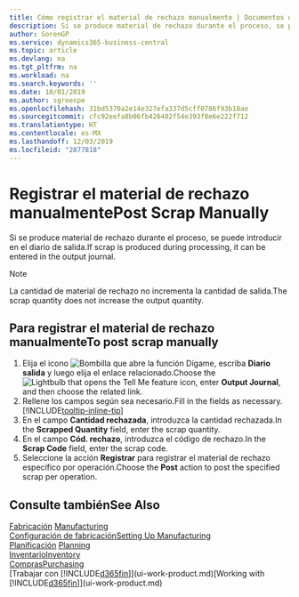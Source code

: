 ```yaml
---
title: Cómo registrar el material de rechazo manualmente | Documentos de Microsoft
description: Si se produce material de rechazo durante el proceso, se puede introducir en el diario de salida. Observe que la cantidad de material de rechazo no incrementa la cantidad de salida.
author: SorenGP
ms.service: dynamics365-business-central
ms.topic: article
ms.devlang: na
ms.tgt_pltfrm: na
ms.workload: na
ms.search.keywords: ''
ms.date: 10/01/2019
ms.author: sgroespe
ms.openlocfilehash: 31bd5370a2e14e327efa337d5cff0786f93b18ae
ms.sourcegitcommit: cfc92eefa8b06fb426482f54e393f0e6e222f712
ms.translationtype: HT
ms.contentlocale: es-MX
ms.lasthandoff: 12/03/2019
ms.locfileid: "2877818"
---
```

# <a name="post-scrap-manually"></a><span data-ttu-id="63ff1-104">Registrar el material de rechazo manualmente</span><span class="sxs-lookup"><span data-stu-id="63ff1-104">Post Scrap Manually</span></span>
<span data-ttu-id="63ff1-105">Si se produce material de rechazo durante el proceso, se puede introducir en el diario de salida.</span><span class="sxs-lookup"><span data-stu-id="63ff1-105">If scrap is produced during processing, it can be entered in the output journal.</span></span> 

> [!NOTE]
> <span data-ttu-id="63ff1-106">La cantidad de material de rechazo no incrementa la cantidad de salida.</span><span class="sxs-lookup"><span data-stu-id="63ff1-106">The scrap quantity does not increase the output quantity.</span></span>  

## <a name="to-post-scrap-manually"></a><span data-ttu-id="63ff1-107">Para registrar el material de rechazo manualmente</span><span class="sxs-lookup"><span data-stu-id="63ff1-107">To post scrap manually</span></span>  
1. <span data-ttu-id="63ff1-108">Elija el icono ![Bombilla que abre la función Dígame](media/ui-search/search_small.png "Dígame qué desea hacer"), escriba **Diario salida** y luego elija el enlace relacionado.</span><span class="sxs-lookup"><span data-stu-id="63ff1-108">Choose the ![Lightbulb that opens the Tell Me feature](media/ui-search/search_small.png "Tell me what you want to do") icon, enter **Output Journal**, and then choose the related link.</span></span>  
2. <span data-ttu-id="63ff1-109">Rellene los campos según sea necesario.</span><span class="sxs-lookup"><span data-stu-id="63ff1-109">Fill in the fields as necessary.</span></span> [!INCLUDE[tooltip-inline-tip](includes/tooltip-inline-tip_md.md)]  
3. <span data-ttu-id="63ff1-110">En el campo **Cantidad rechazada**, introduzca la cantidad rechazada.</span><span class="sxs-lookup"><span data-stu-id="63ff1-110">In the **Scrapped Quantity** field, enter the scrap quantity.</span></span>  
4. <span data-ttu-id="63ff1-111">En el campo **Cód. rechazo**, introduzca el código de rechazo.</span><span class="sxs-lookup"><span data-stu-id="63ff1-111">In the **Scrap Code** field, enter the scrap code.</span></span>  
5. <span data-ttu-id="63ff1-112">Seleccione la acción **Registrar** para registrar el material de rechazo específico por operación.</span><span class="sxs-lookup"><span data-stu-id="63ff1-112">Choose the **Post** action to post the specified scrap per operation.</span></span>  

## <a name="see-also"></a><span data-ttu-id="63ff1-113">Consulte también</span><span class="sxs-lookup"><span data-stu-id="63ff1-113">See Also</span></span>  
<span data-ttu-id="63ff1-114">[Fabricación](production-manage-manufacturing.md)  </span><span class="sxs-lookup"><span data-stu-id="63ff1-114">[Manufacturing](production-manage-manufacturing.md)  </span></span>  
[<span data-ttu-id="63ff1-115">Configuración de fabricación</span><span class="sxs-lookup"><span data-stu-id="63ff1-115">Setting Up Manufacturing</span></span>](production-configure-production-processes.md)  
<span data-ttu-id="63ff1-116">[Planificación](production-planning.md)    </span><span class="sxs-lookup"><span data-stu-id="63ff1-116">[Planning](production-planning.md)    </span></span>  
[<span data-ttu-id="63ff1-117">Inventario</span><span class="sxs-lookup"><span data-stu-id="63ff1-117">Inventory</span></span>](inventory-manage-inventory.md)  
[<span data-ttu-id="63ff1-118">Compras</span><span class="sxs-lookup"><span data-stu-id="63ff1-118">Purchasing</span></span>](purchasing-manage-purchasing.md)  
<span data-ttu-id="63ff1-119">[Trabajar con [!INCLUDE[d365fin](includes/d365fin_md.md)]](ui-work-product.md)</span><span class="sxs-lookup"><span data-stu-id="63ff1-119">[Working with [!INCLUDE[d365fin](includes/d365fin_md.md)]](ui-work-product.md)</span></span>
